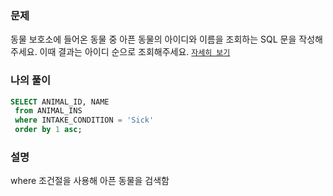 ### 문제
동물 보호소에 들어온 동물 중 아픈 동물의 아이디와 이름을 조회하는 SQL 문을 작성해주세요. 이때 결과는 아이디 순으로 조회해주세요. [`자세히 보기`](https://programmers.co.kr/learn/courses/30/lessons/59036)
  
### 나의 풀이
```sql
SELECT ANIMAL_ID, NAME
 from ANIMAL_INS
 where INTAKE_CONDITION = 'Sick'
 order by 1 asc;
```

### 설명
where 조건절을 사용해 아픈 동물을 검색함